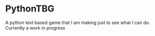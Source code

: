 # PythonTBG
A python text based game that I am making just to see what I can do. Currently a work in progress
